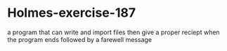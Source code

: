 # Holmes-exercise-187
a program that can write and import files then give a proper reciept when the program ends followed by a farewell message
